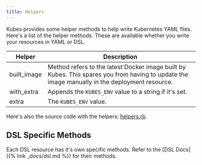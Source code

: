 ```yaml
---
title: Helpers
---
```


Kubes provides some helper methods to help write Kubernetes YAML files.  Here's a list of the helper methods. These are available whether you write your resources in YAML or DSL.

Helper | Description
--- | ---
built_image | Method refers to the latest Docker image built by Kubes. This spares you from having to update the image manually in the deployment resource.
with_extra | Appends the `KUBES_ENV` value to a string if it's set.
extra | The `KUBES_ENV` value.

Here's also the source code with the helpers: [helpers.rb](https://github.com/boltops-tools/kubes/blob/master/lib/kubes/compiler/shared/helpers.rb).


## DSL Specific Methods

Each DSL resource has it's own specific methods. Refer to the [DSL Docs]({% link _docs/dsl.md %}) for their methods.